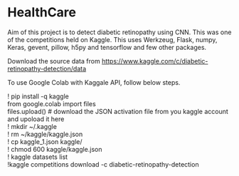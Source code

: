 # HealthCare

Aim of this project is to detect diabetic retinopathy using CNN. This was one of the competitions held on Kaggle. This uses Werkzeug, Flask, numpy, Keras, gevent, pillow, h5py and tensorflow and few other packages.

Download the source data from https://www.kaggle.com/c/diabetic-retinopathy-detection/data


To use Google Colab with Kaggale API, follow below steps. 

! pip install -q kaggle<br>
from google.colab import files<br>
files.upload() # download the JSON activation file from you kaggle account and upoload it here <br>
! mkdir ~/.kaggle<br>
! rm ~/kaggle/kaggle.json<br>
! cp kaggle_1.json kaggle/ <br>
! chmod 600 kaggle/kaggle.json<br>
! kaggle datasets list<br>
!kaggle competitions download -c diabetic-retinopathy-detection<br>
 
